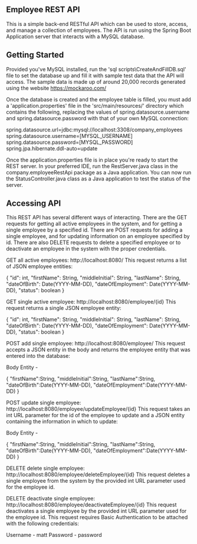 Employee REST API
-----------------

This is a simple back-end RESTful API which can be used to store, access, and 
manage a collection of employees. The API is run using the Spring Boot 
Application server that interacts with a MySQL database. 


Getting Started
---------------

Provided you've MySQL installed, run the 'sql scripts\CreateAndFillDB.sql'
file to set the database up and fill it with sample test data that the API 
will access. The sample data is made up of around 20,000 records generated 
using the website https://mockaroo.com/ 

Once the database is created and the employee table is filled, you must add 
a 'application.properties' file in the 'src/main/resources/' directory which
contains the following, replacing the values of spring.datasource.username 
and spring.datasource.password with that of your own MySQL connection:

spring.datasource.url=jdbc:mysql://localhost:3308/company_employees
spring.datasource.username=[MYSQL_USERNAME]
spring.datasource.password=[MYSQL_PASSWORD]
spring.jpa.hibernate.ddl-auto=update

Once the application.properties file is in place you're ready to start the
REST server. In your preferred IDE, run the RestServer.java class in the 
company.employeeRestApi package as a Java application. You can now run the 
StatusController.java class as a Java application to test the status of the 
server.


Accessing API
-------------

This REST API has several different ways of interacting.  There are the GET
requests for getting all active employees in the system, and for getting a 
single employee by a specified id.  There are POST requests for adding a 
single employee, and for updating information on an employee specified by id.
There are also DELETE requests to delete a specified employee or to 
deactivate an employee in the system with the proper credentials.

GET all active employees: http://localhost:8080/
This request returns a list of JSON employee entities:

{
    "id": int,
    "firstName": String,
    "middleInitial": String,
    "lastName": String,
    "dateOfBirth": Date(YYYY-MM-DD),
    "dateOfEmployment": Date(YYYY-MM-DD),
    "status": boolean
}

GET single active employee: http://localhost:8080/employee/{id}
This request returns a single JSON employee entity:

{
    "id": int,
    "firstName": String,
    "middleInitial": String,
    "lastName": String,
    "dateOfBirth": Date(YYYY-MM-DD),
    "dateOfEmployment": Date(YYYY-MM-DD),
    "status": boolean
}

POST add single employee: http://localhost:8080/employee/
This request accepts a JSON entity in the body and returns the employee entity
that was entered into the database:

Body Entity -

{
	"firstName":String,
	"middleInitial":String,
	"lastName":String,
	"dateOfBirth":Date(YYYY-MM-DD),
	"dateOfEmployment":Date(YYYY-MM-DD)
}

POST update single employee: http://localhost:8080/employee/updateEmployee/{id}
This request takes an int URL parameter for the id of the employee to update and
a JSON entity containing the information in which to update:

Body Entity -

{
	"firstName":String,
	"middleInitial":String,
	"lastName":String,
	"dateOfBirth":Date(YYYY-MM-DD),
	"dateOfEmployment":Date(YYYY-MM-DD)
}

DELETE delete single employee: http://localhost:8080/employee/deleteEmployee/{id}
This request deletes a single employee from the system by the provided int URL parameter
used for the employee id.

DELETE deactivate single employee: http://localhost:8080/employee/deactivateEmployee/{id}
This request deactivates a single employee by the provided int URL parameter used for the
employee id.  This request requires Basic Authentication to be attached with the following credentials:

Username - matt
Password - password